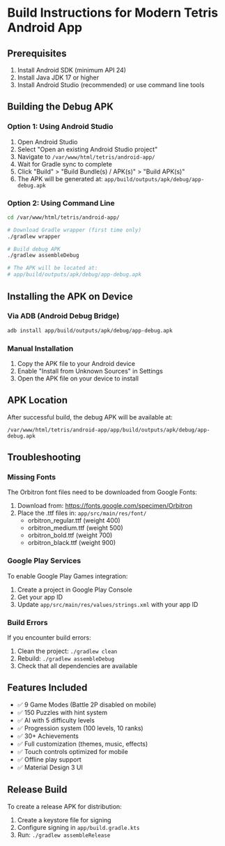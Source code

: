 # Build Instructions for Modern Tetris Android App

## Prerequisites
1. Install Android SDK (minimum API 24)
2. Install Java JDK 17 or higher
3. Install Android Studio (recommended) or use command line tools

## Building the Debug APK

### Option 1: Using Android Studio
1. Open Android Studio
2. Select "Open an existing Android Studio project"
3. Navigate to `/var/www/html/tetris/android-app/`
4. Wait for Gradle sync to complete
5. Click "Build" > "Build Bundle(s) / APK(s)" > "Build APK(s)"
6. The APK will be generated at: `app/build/outputs/apk/debug/app-debug.apk`

### Option 2: Using Command Line
```bash
cd /var/www/html/tetris/android-app/

# Download Gradle wrapper (first time only)
./gradlew wrapper

# Build debug APK
./gradlew assembleDebug

# The APK will be located at:
# app/build/outputs/apk/debug/app-debug.apk
```

## Installing the APK on Device

### Via ADB (Android Debug Bridge)
```bash
adb install app/build/outputs/apk/debug/app-debug.apk
```

### Manual Installation
1. Copy the APK file to your Android device
2. Enable "Install from Unknown Sources" in Settings
3. Open the APK file on your device to install

## APK Location
After successful build, the debug APK will be available at:
```
/var/www/html/tetris/android-app/app/build/outputs/apk/debug/app-debug.apk
```

## Troubleshooting

### Missing Fonts
The Orbitron font files need to be downloaded from Google Fonts:
1. Download from: https://fonts.google.com/specimen/Orbitron
2. Place the .ttf files in: `app/src/main/res/font/`
   - orbitron_regular.ttf (weight 400)
   - orbitron_medium.ttf (weight 500)
   - orbitron_bold.ttf (weight 700)
   - orbitron_black.ttf (weight 900)

### Google Play Services
To enable Google Play Games integration:
1. Create a project in Google Play Console
2. Get your app ID
3. Update `app/src/main/res/values/strings.xml` with your app ID

### Build Errors
If you encounter build errors:
1. Clean the project: `./gradlew clean`
2. Rebuild: `./gradlew assembleDebug`
3. Check that all dependencies are available

## Features Included
- ✅ 9 Game Modes (Battle 2P disabled on mobile)
- ✅ 150 Puzzles with hint system
- ✅ AI with 5 difficulty levels
- ✅ Progression system (100 levels, 10 ranks)
- ✅ 30+ Achievements
- ✅ Full customization (themes, music, effects)
- ✅ Touch controls optimized for mobile
- ✅ Offline play support
- ✅ Material Design 3 UI

## Release Build
To create a release APK for distribution:
1. Create a keystore file for signing
2. Configure signing in `app/build.gradle.kts`
3. Run: `./gradlew assembleRelease`